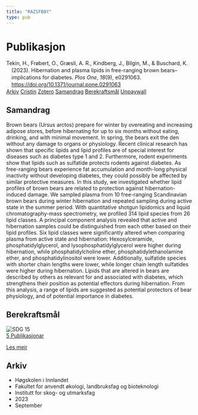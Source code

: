 ```yaml
---
title: "RAZSFB8Y"
type: pub
---
```

<h1>Publikasjon</h1>
<article id="csl-bib-container-RAZSFB8Y" class="csl-bib-container">
  <div class="csl-bib-body" style="line-height: 1.35; padding-left: 1em; text-indent:-1em;">
  <div class="csl-entry">Tekin, H., Fr&#xF8;bert, O., Gr&#xE6;sli, A. R., Kindberg, J., Bilgin, M., &amp; Buschard, K. (2023). Hibernation and plasma lipids in free-ranging brown bears&#x2013;implications for diabetes. <i>Plos One</i>, <i>18</i>(9), e0291063. <a href="https://doi.org/10.1371/journal.pone.0291063">https://doi.org/10.1371/journal.pone.0291063</a></div>
</div>
  <div class="csl-bib-buttons">
    <a href="#taxonomy-article-RAZSFB8Y" class="csl-bib-button">Arkiv</a>
    <a href="https://app.cristin.no/results/show.jsf?id=2175481" alt="Cristin URL" class="csl-bib-button">Cristin</a>
    <a href="http://zotero.org/groups/5402882/items/RAZSFB8Y" alt="Zotero URL" class="csl-bib-button">Zotero</a>
    <a href="#abstract-article-RAZSFB8Y" class="csl-bib-button">Samandrag</a>
    <a href="#sdg-article-RAZSFB8Y" class="csl-bib-button">Berekraftsmål</a>
    <a href="https://journals.plos.org/plosone/article/file?id=10.1371/journal.pone.0291063&amp;type=printable" class="csl-bib-button">Unpaywall</a>
  </div>
  <div id="csl-bib-meta-container-RAZSFB8Y"></div>
</article>
<div id="csl-bib-meta-RAZSFB8Y" class="csl-bib-meta">
  <article id="abstract-article-RAZSFB8Y" class="abstract-article">
    <h1>Samandrag</h1>
    Brown bears (Ursus arctos) prepare for winter by overeating and increasing adipose stores, before hibernating for up to six months without eating, drinking, and with minimal movement. In spring, the bears exit the den without any damage to organs or physiology. Recent clinical research has shown that specific lipids and lipid profiles are of special interest for diseases such as diabetes type 1 and 2. Furthermore, rodent experiments show that lipids such as sulfatide protects rodents against diabetes. As free-ranging bears experience fat accumulation and month-long physical inactivity without developing diabetes, they could possibly be affected by similar protective measures. In this study, we investigated whether lipid profiles of brown bears are related to protection against hibernation-induced damage. We sampled plasma from 10 free-ranging Scandinavian brown bears during winter hibernation and repeated sampling during active state in the summer period. With quantitative shotgun lipidomics and liquid chromatography-mass spectrometry, we profiled 314 lipid species from 26 lipid classes. A principal component analysis revealed that active and hibernation samples could be distinguished from each other based on their lipid profiles. Six lipid classes were significantly altered when comparing plasma from active state and hibernation: Hexosylceramide, phosphatidylglycerol, and lysophosphatidylglycerol were higher during hibernation, while phosphatidylcholine ether, phosphatidylethanolamine ether, and phosphatidylinositol were lower. Additionally, sulfatide species with shorter chain lengths were lower, while longer chain length sulfatides were higher during hibernation. Lipids that are altered in bears are described by others as relevant for and associated with diabetes, which strengthens their position as potential effectors during hibernation. From this analysis, a range of lipids are suggested as potential protectors of bear physiology, and of potential importance in diabetes.
  </article>
  <article id="sdg-article-RAZSFB8Y" class="sdg-article">
    <h1>Berekraftsmål</h1>
    <div class="sdg-container"><div id="sdg15" class="sdg"> <img src="{{< params subfolder >}}images/sdg/sdg15_no.png" class="image" alt="SDG 15"> <div class="sdg-overlay"> <a href="{{< params subfolder >}}no/archive/?sdg=15#archive" class="sdg-publication-count"><span>5</span> Publikasjonar</a> <p><a href="NA" class="sdg-read-more">Les meir</a></p> </div> </div></div>
  </article>
  <article id="taxonomy-article-RAZSFB8Y" class="taxonomy-article">
    <h1>Arkiv</h1>
    <ul>
      <li>Høgskolen i Innlandet</li>
      <li>Fakultet for anvendt økologi, landbruksfag og bioteknologi</li>
      <li>Institutt for skog- og utmarksfag</li>
      <li>2023</li>
      <li>September</li>
    </ul>
  </article>
</div>
